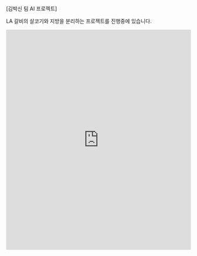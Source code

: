 [김박신 팀 AI 프로젝트]

LA 갈비의 살코기와 지방을 분리하는 프로젝트를 진행중에 있습니다.

<embed src="https://github.com/seongraeNaver/Kimparksin_AI/raw/main/file.pdf" width="100%" height="600px" type="application/pdf">

